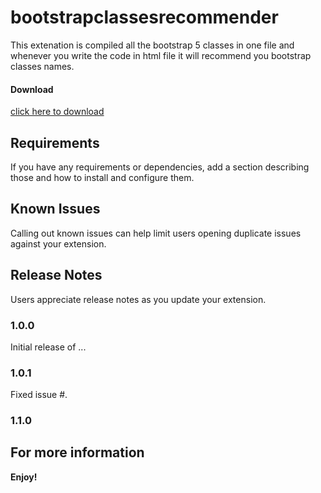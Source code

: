 # bootstrapclassesrecommender

This extenation is compiled all the bootstrap 5 classes in one file and whenever you write the code in html file it will recommend you bootstrap classes names.  

#### Download
[click here to download](https://marketplace.visualstudio.com/items?itemName=codingbeast.bootstrapclassesrecommender)

## Requirements

If you have any requirements or dependencies, add a section describing those and how to install and configure them.


## Known Issues

Calling out known issues can help limit users opening duplicate issues against your extension.

## Release Notes

Users appreciate release notes as you update your extension.

### 1.0.0

Initial release of ...

### 1.0.1

Fixed issue #.

### 1.1.0

## For more information

**Enjoy!**
